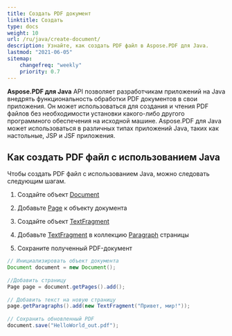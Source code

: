 ```yaml
---
title: Создать PDF документ
linktitle: Создать
type: docs
weight: 10
url: /ru/java/create-document/
description: Узнайте, как создать PDF файл в Aspose.PDF для Java.
lastmod: "2021-06-05"
sitemap:
    changefreq: "weekly"
    priority: 0.7
---
```


**Aspose.PDF для Java** API позволяет разработчикам приложений на Java внедрять функциональность обработки PDF документов в свои приложения. Он может использоваться для создания и чтения PDF файлов без необходимости установки какого-либо другого программного обеспечения на исходной машине. Aspose.PDF для Java может использоваться в различных типах приложений Java, таких как настольные, JSP и JSF приложения.

## Как создать PDF файл с использованием Java

Чтобы создать PDF файл с использованием Java, можно следовать следующим шагам.

1. Создайте объект [Document](https://reference.aspose.com/pdf/java/com.aspose.pdf/Document)
1. Добавьте [Page](https://reference.aspose.com/pdf/java/com.aspose.pdf/Page) к объекту документа
1. Создайте объект [TextFragment](https://reference.aspose.com/pdf/java/com.aspose.pdf.class-use/textfragment)

1. Добавьте [TextFragment](https://reference.aspose.com/pdf/java/com.aspose.pdf.class-use/textfragment) в коллекцию [Paragraph](https://reference.aspose.com/pdf/java/com.aspose.pdf/Paragraphs) страницы
2. Сохраните полученный PDF-документ

```java
// Инициализировать объект документа
Document document = new Document();
 
//Добавить страницу
Page page = document.getPages().add();
 
// Добавить текст на новую страницу
page.getParagraphs().add(new TextFragment("Привет, мир!"));
 
// Сохранить обновленный PDF
document.save("HelloWorld_out.pdf");
```